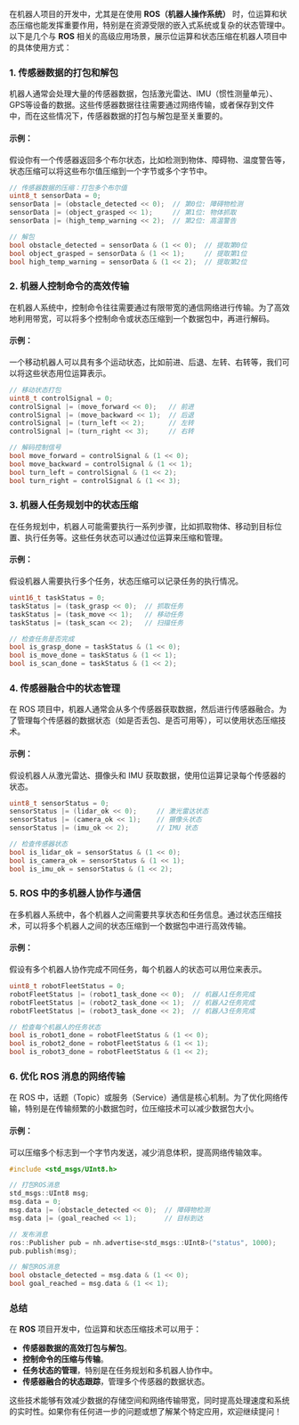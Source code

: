 在机器人项目的开发中，尤其是在使用 **ROS（机器人操作系统）** 时，位运算和状态压缩也能发挥重要作用，特别是在资源受限的嵌入式系统或复杂的状态管理中。以下是几个与 **ROS** 相关的高级应用场景，展示位运算和状态压缩在机器人项目中的具体使用方式：

### 1. **传感器数据的打包和解包**
机器人通常会处理大量的传感器数据，包括激光雷达、IMU（惯性测量单元）、GPS等设备的数据。这些传感器数据往往需要通过网络传输，或者保存到文件中，而在这些情况下，传感器数据的打包与解包是至关重要的。

#### 示例：
假设你有一个传感器返回多个布尔状态，比如检测到物体、障碍物、温度警告等，状态压缩可以将这些布尔值压缩到一个字节或多个字节中。

```cpp
// 传感器数据的压缩：打包多个布尔值
uint8_t sensorData = 0;
sensorData |= (obstacle_detected << 0);  // 第0位: 障碍物检测
sensorData |= (object_grasped << 1);     // 第1位: 物体抓取
sensorData |= (high_temp_warning << 2);  // 第2位: 高温警告

// 解包
bool obstacle_detected = sensorData & (1 << 0);  // 提取第0位
bool object_grasped = sensorData & (1 << 1);     // 提取第1位
bool high_temp_warning = sensorData & (1 << 2);  // 提取第2位
```

### 2. **机器人控制命令的高效传输**
在机器人系统中，控制命令往往需要通过有限带宽的通信网络进行传输。为了高效地利用带宽，可以将多个控制命令或状态压缩到一个数据包中，再进行解码。

#### 示例：
一个移动机器人可以具有多个运动状态，比如前进、后退、左转、右转等，我们可以将这些状态用位运算表示。

```cpp
// 移动状态打包
uint8_t controlSignal = 0;
controlSignal |= (move_forward << 0);   // 前进
controlSignal |= (move_backward << 1);  // 后退
controlSignal |= (turn_left << 2);      // 左转
controlSignal |= (turn_right << 3);     // 右转

// 解码控制信号
bool move_forward = controlSignal & (1 << 0);
bool move_backward = controlSignal & (1 << 1);
bool turn_left = controlSignal & (1 << 2);
bool turn_right = controlSignal & (1 << 3);
```

### 3. **机器人任务规划中的状态压缩**
在任务规划中，机器人可能需要执行一系列步骤，比如抓取物体、移动到目标位置、执行任务等。这些任务状态可以通过位运算来压缩和管理。

#### 示例：
假设机器人需要执行多个任务，状态压缩可以记录任务的执行情况。

```cpp
uint16_t taskStatus = 0;
taskStatus |= (task_grasp << 0);  // 抓取任务
taskStatus |= (task_move << 1);   // 移动任务
taskStatus |= (task_scan << 2);   // 扫描任务

// 检查任务是否完成
bool is_grasp_done = taskStatus & (1 << 0);
bool is_move_done = taskStatus & (1 << 1);
bool is_scan_done = taskStatus & (1 << 2);
```

### 4. **传感器融合中的状态管理**
在 ROS 项目中，机器人通常会从多个传感器获取数据，然后进行传感器融合。为了管理每个传感器的数据状态（如是否丢包、是否可用等），可以使用状态压缩技术。

#### 示例：
假设机器人从激光雷达、摄像头和 IMU 获取数据，使用位运算记录每个传感器的状态。

```cpp
uint8_t sensorStatus = 0;
sensorStatus |= (lidar_ok << 0);     // 激光雷达状态
sensorStatus |= (camera_ok << 1);    // 摄像头状态
sensorStatus |= (imu_ok << 2);       // IMU 状态

// 检查传感器状态
bool is_lidar_ok = sensorStatus & (1 << 0);
bool is_camera_ok = sensorStatus & (1 << 1);
bool is_imu_ok = sensorStatus & (1 << 2);
```

### 5. **ROS 中的多机器人协作与通信**
在多机器人系统中，各个机器人之间需要共享状态和任务信息。通过状态压缩技术，可以将多个机器人之间的状态压缩到一个数据包中进行高效传输。

#### 示例：
假设有多个机器人协作完成不同任务，每个机器人的状态可以用位来表示。

```cpp
uint8_t robotFleetStatus = 0;
robotFleetStatus |= (robot1_task_done << 0);  // 机器人1任务完成
robotFleetStatus |= (robot2_task_done << 1);  // 机器人2任务完成
robotFleetStatus |= (robot3_task_done << 2);  // 机器人3任务完成

// 检查每个机器人的任务状态
bool is_robot1_done = robotFleetStatus & (1 << 0);
bool is_robot2_done = robotFleetStatus & (1 << 1);
bool is_robot3_done = robotFleetStatus & (1 << 2);
```

### 6. **优化 ROS 消息的网络传输**
在 ROS 中，话题（Topic）或服务（Service）通信是核心机制。为了优化网络传输，特别是在传输频繁的小数据包时，位压缩技术可以减少数据包大小。

#### 示例：
可以压缩多个标志到一个字节内发送，减少消息体积，提高网络传输效率。

```cpp
#include <std_msgs/UInt8.h>

// 打包ROS消息
std_msgs::UInt8 msg;
msg.data = 0;
msg.data |= (obstacle_detected << 0);  // 障碍物检测
msg.data |= (goal_reached << 1);       // 目标到达

// 发布消息
ros::Publisher pub = nh.advertise<std_msgs::UInt8>("status", 1000);
pub.publish(msg);

// 解包ROS消息
bool obstacle_detected = msg.data & (1 << 0);
bool goal_reached = msg.data & (1 << 1);
```

### 总结
在 **ROS** 项目开发中，位运算和状态压缩技术可以用于：
- **传感器数据的高效打包与解包**。
- **控制命令的压缩与传输**。
- **任务状态的管理**，特别是在任务规划和多机器人协作中。
- **传感器融合的状态跟踪**，管理多个传感器的数据状态。

这些技术能够有效减少数据的存储空间和网络传输带宽，同时提高处理速度和系统的实时性。如果你有任何进一步的问题或想了解某个特定应用，欢迎继续提问！
